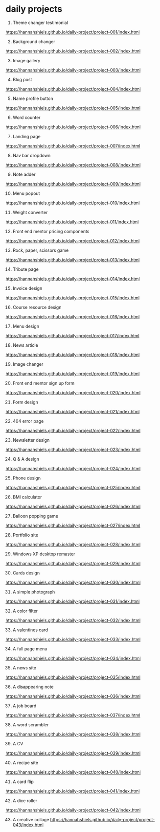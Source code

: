 # daily projects

1. Theme changer testimonial

https://hannahshiels.github.io/daily-project/project-001/index.html

2. Background changer 

https://hannahshiels.github.io/daily-project/project-002/index.html

3. Image gallery

https://hannahshiels.github.io/daily-project/project-003/index.html

4. Blog post

https://hannahshiels.github.io/daily-project/project-004/index.html

5. Name profile button

https://hannahshiels.github.io/daily-project/project-005/index.html

6. Word counter 

https://hannahshiels.github.io/daily-project/project-006/index.html

7. Landing page

https://hannahshiels.github.io/daily-project/project-007/index.html

8. Nav bar dropdown 

https://hannahshiels.github.io/daily-project/project-008/index.html

9. Note adder 

https://hannahshiels.github.io/daily-project/project-009/index.html

10. Menu popout 

https://hannahshiels.github.io/daily-project/project-010/index.html

11. Weight converter

https://hannahshiels.github.io/daily-project/project-011/index.html

12. Front end mentor pricing components 

https://hannahshiels.github.io/daily-project/project-012/index.html

13. Rock, paper, scissors game 

https://hannahshiels.github.io/daily-project/project-013/index.html

14. Tribute page

https://hannahshiels.github.io/daily-project/project-014/index.html

15. Invoice design 

https://hannahshiels.github.io/daily-project/project-015/index.html

16. Course resource design 

https://hannahshiels.github.io/daily-project/project-016/index.html

17. Menu design

https://hannahshiels.github.io/daily-project/project-017/index.html

18. News article 

https://hannahshiels.github.io/daily-project/project-018/index.html

19. Image changer 

https://hannahshiels.github.io/daily-project/project-019/index.html

20. Front end mentor sign up form 

https://hannahshiels.github.io/daily-project/project-020/index.html

21. Form design 

https://hannahshiels.github.io/daily-project/project-021/index.html

22. 404 error page 

https://hannahshiels.github.io/daily-project/project-022/index.html

23. Newsletter design 

https://hannahshiels.github.io/daily-project/project-023/index.html

24. Q & A design 

https://hannahshiels.github.io/daily-project/project-024/index.html

25. Phone design 

https://hannahshiels.github.io/daily-project/project-025/index.html

26. BMI calculator

https://hannahshiels.github.io/daily-project/project-026/index.html

27. Balloon popping game

https://hannahshiels.github.io/daily-project/project-027/index.html

28. Portfolio site

https://hannahshiels.github.io/daily-project/project-028/index.html

29. Windows XP desktop remaster

https://hannahshiels.github.io/daily-project/project-029/index.html

30. Cards design

https://hannahshiels.github.io/daily-project/project-030/index.html

31. A simple photograph

https://hannahshiels.github.io/daily-project/project-031/index.html

32. A color filter

https://hannahshiels.github.io/daily-project/project-032/index.html

33. A valentines card

https://hannahshiels.github.io/daily-project/project-033/index.html

34. A full page menu

https://hannahshiels.github.io/daily-project/project-034/index.html

35. A news site

https://hannahshiels.github.io/daily-project/project-035/index.html

36. A disappearing note

https://hannahshiels.github.io/daily-project/project-036/index.html

37. A job board

https://hannahshiels.github.io/daily-project/project-037/index.html

38. A word scrambler

https://hannahshiels.github.io/daily-project/project-038/index.html

39. A CV

https://hannahshiels.github.io/daily-project/project-039/index.html

40. A recipe site

https://hannahshiels.github.io/daily-project/project-040/index.html

41. A card flip

https://hannahshiels.github.io/daily-project/project-041/index.html

42. A dice roller

https://hannahshiels.github.io/daily-project/project-042/index.html

43. A creative collage
https://hannahshiels.github.io/daily-project/project-043/index.html























































